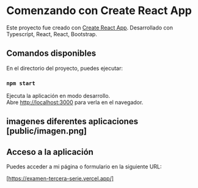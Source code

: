 # Comenzando con Create React App

Este proyecto fue creado con [Create React App](https://github.com/facebook/create-react-app).
Desarrollado con Typescript, React, React, Bootstrap.  

## Comandos disponibles

En el directorio del proyecto, puedes ejecutar:

### `npm start`

Ejecuta la aplicación en modo desarrollo.\
Abre [http://localhost:3000](http://localhost:3000) para verla en el navegador.

## imagenes diferentes aplicaciones [public/imagen.png]


## Acceso a la aplicación

Puedes acceder a mi página o formulario en la siguiente URL:

[https://examen-tercera-serie.vercel.app/]

